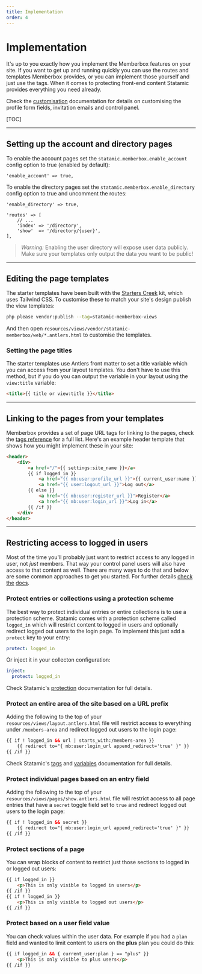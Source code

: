 ```yaml
---
title: Implementation
order: 4
---
```


# Implementation

It's up to you exactly how you implement the Memberbox features on your site. If you want to get up and running quickly you can use the routes and templates Memberbox provides, or you can implement those yourself and just use the tags. When it comes to protecting front-end content Statamic provides everything you need already.

Check the [customisation](customisation.html) documentation for details on customising the profile form fields, invitation emails and control panel.

[TOC]

---

## Setting up the account and directory pages

To enable the account pages set the `statamic.memberbox.enable_account` config option to true (enabled by default):

```
'enable_account' => true,
```

To enable the directory pages set the `statamic.memberbox.enable_directory` config option to true and uncomment the routes:

```
'enable_directory' => true,

'routes' => [
    // ...
    'index' => '/directory',
    'show'  => '/directory/{user}',
],
```

> *Warning:* Enabling the user directory will expose user data publicly. Make sure your templates only output the data you want to be public!

---

## Editing the page templates

The starter templates have been built with the [Starters Creek](https://statamic.com/starter-kits/statamic/starters-creek) kit, which uses Tailwind CSS. To customise these to match your site's design publish the view templates:

```bash
php please vendor:publish --tag=statamic-memberbox-views
```

And then open `resources/views/vendor/statamic-memberbox/web/*.antlers.html` to customise the templates.

### Setting the page titles

The starter templates use Antlers front matter to set a title variable which you can access from your layout templates. You don't have to use this method, but if you do you can output the variable in your layout using the `view:title` variable:

```html
<title>{{ title or view:title }}</title>
```

---

## Linking to the pages from your templates

Memberbox provides a set of page URL tags for linking to the pages, check the [tags reference](tags.html#user-form-page-url-tags) for a full list. Here's an example header template that shows how you might implement these in your site:

```html
<header>
    <div>
        <a href="/">{{ settings:site_name }}</a>
        {{ if logged_in }}
            <a href="{{ mb:user:profile_url }}">{{ current_user:name }}</a>
            <a href="{{ user:logout_url }}">Log out</a>
        {{ else }}
            <a href="{{ mb:user:register_url }}">Register</a>
            <a href="{{ mb:user:login_url }}">Log in</a>
        {{ /if }}
    </div>
</header>
```

---

## Restricting access to logged in users

Most of the time you'll probably just want to restrict access to any logged in user, not *just* members. That way your control panel users will also have access to that content as well. There are many ways to do that and below are some common approaches to get you started. For further details [check](https://statamic.dev/protecting-content) [the](https://statamic.dev/reference/tags) [docs](https://statamic.dev/reference/variables).

### Protect entries or collections using a protection scheme

The best way to protect individual entries or entire collections is to use a protection scheme. Statamic comes with a protection scheme called `logged_in` which will restrict content to logged in users and optionally redirect logged out users to the login page. To implement this just add a `protect` key to your entry:

```yaml
protect: logged_in
```

Or inject it in your collecton configuration:

```yaml
inject:
  protect: logged_in
```

Check Statamic's [protection](https://statamic.dev/protecting-content#protecting-an-entry) documentation for full details.

### Protect an entire area of the site based on a URL prefix

Adding the following to the top of your `resources/views/layout.antlers.html` file will restrict access to everything under `/members-area` and redirect logged out users to the login page:

```html
{{ if ! logged_in && url | starts_with:/members-area }}
    {{ redirect to="{ mb:user:login_url append_redirect='true' }" }}
{{ /if }}
```

Check Statamic's [tags](https://statamic.dev/reference/tags) and [variables](https://statamic.dev/reference/variables) documentation for full details.

### Protect individual pages based on an entry field

Adding the following to the top of your `resources/views/pages/show.antlers.html` file will restrict access to all page entries that have a `secret` toggle field set to `true` and redirect logged out users to the login page:

```html
{{ if ! logged_in && secret }}
    {{ redirect to="{ mb:user:login_url append_redirect='true' }" }}
{{ /if }}
```

### Protect sections of a page

You can wrap blocks of content to restrict just those sections to logged in or logged out users:

```html
{{ if logged_in }}
    <p>This is only visible to logged in users</p>
{{ /if }}
{{ if ! logged_in }}
    <p>This is only visible to logged out users</p>
{{ /if }}
```

### Protect based on a user field value

You can check values within the user data. For example if you had a `plan` field and wanted to limit content to users on the **plus** plan you could do this:

```html
{{ if logged_in && { current_user:plan } == "plus" }}
    <p>This is only visible to plus users</p>
{{ /if }}
```
